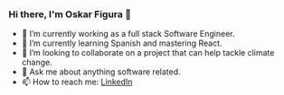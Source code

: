 ### Hi there, I'm Oskar Figura 👋

- 🔭 I’m currently working as a full stack Software Engineer.
- 🌱 I’m currently learning Spanish and mastering React.
- 👯 I’m looking to collaborate on a project that can help tackle climate change.
- 💬 Ask me about anything software related.
- 📫 How to reach me: [LinkedIn](https://www.linkedin.com/in/oskarfigura/ "Oskar Figura's LinkedIn")
<!--
- ⚡ Fun fact: ...
- 🤔 I’m looking for help with ... 
-->
